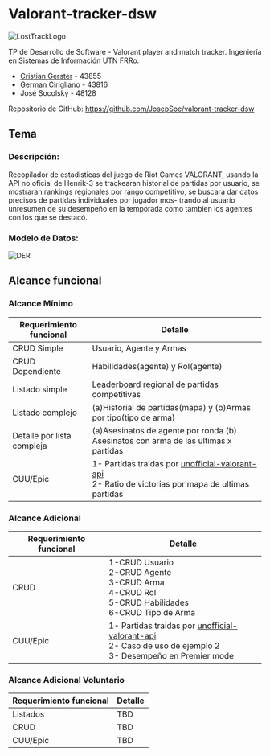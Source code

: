 # Valorant-tracker-dsw
![LostTrackLogo](https://user-images.githubusercontent.com/102441209/236648006-c2ff5c53-34f5-4399-8278-747883c49333.png)




TP de Desarrollo de Software - Valorant player and match tracker. Ingeniería en Sistemas de Información UTN FRRo. 

- [Cristian Gerster](https://github.com/ProDIGGY-vinilos)  -  43855
- [German Cirigliano](https://github.com/germancirigliano) -  43816 
- José Socolsky      -  48128

Repositorio de GitHub: https://github.com/JosepSoc/valorant-tracker-dsw

## Tema
### Descripción:
Recopilador de estadisticas del juego de Riot Games VALORANT, usando la API no oficial de Henrik-3 se trackearan historial de partidas por usuario,
se mostraran rankings regionales por rango competitivo, se buscara dar datos precisos de partidas individuales por jugador mos-
trando al usuario unresumen de su desempeño en la temporada como tambien los agentes con los que se destacó.
### Modelo de Datos:
![DER]([https://github.com/JosepSoc/valorant-tracker-dsw/assets/102441209/c83343ef-65ee-41e0-95ec-f166756d2f9b](https://drive.google.com/file/d/1XREQpf451VtYeWZ7xS3qii-O2p9Nf2V5/view?usp=drive_link))


## Alcance funcional

### Alcance Mínimo
| Requerimiento funcional                | Detalle |
| -------------                          | -------------------------------------------------------------------------------------------------------------------------------------- |
| CRUD Simple                            | Usuario, Agente y Armas                                                                                                                |
| CRUD Dependiente                       | Habilidades(agente) y Rol(agente)                                                                                                      |
| Listado simple                         | Leaderboard regional de partidas competitivas                                                                                          |
| Listado complejo                       | (a)Historial de partidas(mapa) y (b)Armas por tipo(tipo de arma)                                                                       |            
| Detalle por lista compleja                 | (a)Asesinatos de agente por ronda (b) Asesinatos con arma de las ultimas x partidas                                                |
| CUU/Epic                               | 1- Partidas traidas por [unofficial-valorant-api](https://github.com/Henrik-3/unofficial-valorant-api) <br> 2- Ratio de victorias por mapa de ultimas partidas|

### Alcance Adicional
| Requerimiento funcional                | Detalle |
| -------------                          | ------------------------------------------------------------------------------------------------------------------------------------------------------------------------ |
| CRUD                                   | 1-CRUD Usuario <br> 2-CRUD Agente <br> 3-CRUD Arma <br> 4-CRUD Rol <br> 5-CRUD Habilidades <br> 6-CRUD Tipo de Arma <br>                                                 |
| CUU/Epic                               | 1- Partidas traidas por [unofficial-valorant-api](https://github.com/Henrik-3/unofficial-valorant-api) <br> 2- Caso de uso de ejemplo 2 <br> 3- Desempeño en Premier mode |

### Alcance Adicional Voluntario 
| Requerimiento funcional                | Detalle |
| -------------                          | ---------|
| Listados                               | TBD  |
| CRUD                                   | TBD  |
| CUU/Epic                               | TBD  |

                                                                                                                                            






